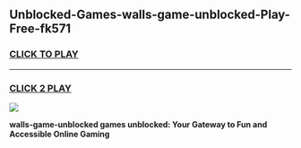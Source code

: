 
## Unblocked-Games-walls-game-unblocked-Play-Free-fk571
<h3>
<a href="https://premium76.site?title=walls-game-unblocked&ref=23A">CLICK TO PLAY</a></h3>
<hr>

<h3>
<a href="https://premium76.site?title=walls-game-unblocked&ref=23A">CLICK 2 PLAY</a>
  
</h3>

<a href="https://premium76.site?title=walls-game-unblocked&ref=23A"><img src="https://clearcache.store/games.png"></a>


**walls-game-unblocked games unblocked: Your Gateway to Fun and Accessible Online Gaming**
